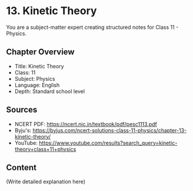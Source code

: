 # 13. Kinetic Theory

You are a subject-matter expert creating structured notes for Class 11 - Physics.

## Chapter Overview
- Title: Kinetic Theory
- Class: 11
- Subject: Physics
- Language: English
- Depth: Standard school level

## Sources
- NCERT PDF: https://ncert.nic.in/textbook/pdf/pesc1113.pdf
- Byju's: https://byjus.com/ncert-solutions-class-11-physics/chapter-13-kinetic-theory/
- YouTube: https://www.youtube.com/results?search_query=kinetic-theory+class+11+physics

## Content
(Write detailed explanation here)
